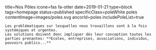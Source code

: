 title=Nos Pôles
icone=fas fa-otter
date=2019-01-21
type=block
tags=homepage
status=published
specificClass=poleWhite poles
contentImage=images/poles.svg
ancorId=poles
includePoleList=true
~~~~~~
Les problématiques sur lesquelles nous travaillons sont à la fois systémiques et urgentes.
Les solutions doivent donc impliquer dès leur conception toutes les parties prenantes: **Ecoles, entreprises, associations, individus, pouvoirs publics...**
